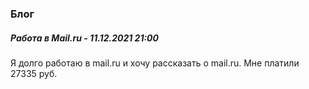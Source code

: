 ### Блог
##### Работа в Mail.ru - 11.12.2021 21:00
Я долго работаю в mail.ru и хочу рассказать о mail.ru. Мне платили 27335 руб.
